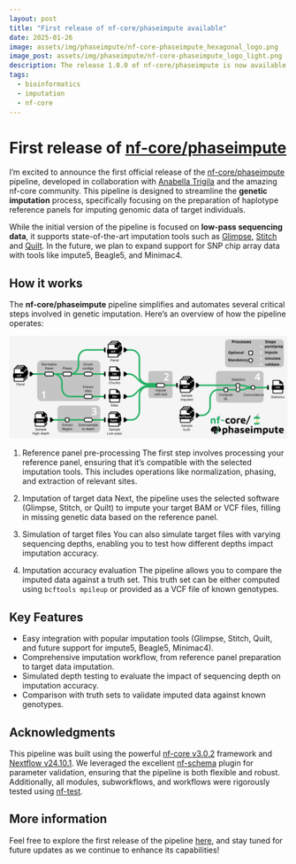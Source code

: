 ```yaml
---
layout: post
title: "First release of nf-core/phaseimpute available"
date: 2025-01-26
image: assets/img/phaseimpute/nf-core-phaseimpute_hexagonal_logo.png
image_post: assets/img/phaseimpute/nf-core-phaseimpute_logo_light.png
description: The release 1.0.0 of nf-core/phaseimpute is now available
tags:
  - bioinformatics
  - imputation
  - nf-core
---
```


# First release of [nf-core/phaseimpute](https://nf-co.re/phaseimpute/1.0.0/)

I’m excited to announce the first official release of the [nf-core/phaseimpute](https://nf-co.re/phaseimpute/1.0.0/) pipeline, developed in collaboration with [Anabella Trigila](https://github.com/atrigila) and the amazing nf-core community. This pipeline is designed to streamline the **genetic imputation** process, specifically focusing on the preparation of haplotype reference panels for imputing genomic data of target individuals.

While the initial version of the pipeline is focused on **low-pass sequencing data**, it supports state-of-the-art imputation tools such as [Glimpse](https://odelaneau.github.io/GLIMPSE/), [Stitch](https://github.com/rwdavies/STITCH) and [Quilt](https://github.com/rwdavies/QUILT). In the future, we plan to expand support for SNP chip array data with tools like impute5, Beagle5, and Minimac4.


## How it works

The **nf-core/phaseimpute** pipeline simplifies and automates several critical steps involved in genetic imputation. Here’s an overview of how the pipeline operates:

![phaseimpute_metromap](./assets/img/phaseimpute/MetroMap_animated.svg)

1) Reference panel pre-processing
The first step involves processing your reference panel, ensuring that it’s compatible with the selected imputation tools. This includes operations like normalization, phasing, and extraction of relevant sites.

2) Imputation of target data
Next, the pipeline uses the selected software (Glimpse, Stitch, or Quilt) to impute your target BAM or VCF files, filling in missing genetic data based on the reference panel.

3) Simulation of target files
You can also simulate target files with varying sequencing depths, enabling you to test how different depths impact imputation accuracy.

4) Imputation accuracy evaluation
The pipeline allows you to compare the imputed data against a truth set. This truth set can be either computed using `bcftools mpileup` or provided as a VCF file of known genotypes.

## Key Features

- Easy integration with popular imputation tools (Glimpse, Stitch, Quilt, and future support for impute5, Beagle5, Minimac4).
- Comprehensive imputation workflow, from reference panel preparation to target data imputation.
- Simulated depth testing to evaluate the impact of sequencing depth on imputation accuracy.
- Comparison with truth sets to validate imputed data against known genotypes.

## Acknowledgments

This pipeline was built using the powerful [nf-core v3.0.2](https://nf-co.re/) framework and [Nextflow v24.10.1](https://www.nextflow.io/docs/latest/index.html).
We leveraged the excellent [nf-schema](https://nextflow-io.github.io/nf-schema/latest/) plugin for parameter validation, ensuring that the pipeline is both flexible and robust. Additionally, all modules, subworkflows, and workflows were rigorously tested using [nf-test](https://www.nf-test.com/).

## More information

Feel free to explore the first release of the pipeline [here](https://nf-co.re/phaseimpute/1.0.0/), and stay tuned for future updates as we continue to enhance its capabilities!